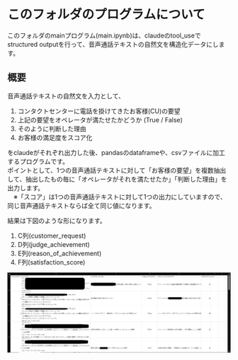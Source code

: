 # このフォルダのプログラムについて

このフォルダのmainプログラム(main.ipynb)は、claudeのtool_useでstructured outputを行って、音声通話テキストの自然文を構造化データにします。

## 概要

音声通話テキストの自然文を入力として、

1. コンタクトセンターに電話を掛けてきたお客様(CU)の要望
2. 上記の要望をオペレータが満たせたかどうか (True / False)
3. そのように判断した理由
4. お客様の満足度をスコア化

をclaudeがそれぞれ出力した後、pandasのdataframeや、csvファイルに加工するプログラムです。<br>
ポイントとして、1つの音声通話テキストに対して「お客様の要望」を複数抽出して、抽出したもの毎に「オペレータがそれを満たせたか」「判断した理由」を出力します。<br>
　※「スコア」は1つの音声通話テキストに対して1つの出力にしていますので、同じ音声通話テキストならば全て同じ値になります。<br>

結果は下図のような形になります。

1. C列(customer_request)
2. D列(judge_achievement)
3. E列(reason_of_achievement)
4. F列(satisfaction_score)

![図1](./screenshot_01.png)
